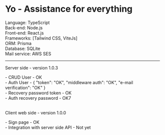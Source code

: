 # Yo - Assistance for everything

Language: TypeScript<br>
Back-end: Node.js<br>
Front-end: React.js<br>
Frameworks: [Tailwind CSS, ViteJs]<br>
ORM: Prisma<br>
Database: SQLite<br>
Mail service: AWS SES<hr>

<p>Server side - version 1.0.3</p>
- CRUD User - OK <br>
- Auth User - {
"token": "OK", 
"middleware auth": "OK", 
"e-mail verification": "OK"
}<br>
- Recovery password token - OK<br>
- Auth recovery password - OK7
<br><br>

<p>Client web side - version 1.0.0</p>
- Sign page - OK <br>
- Integration with server side API - Not yet
